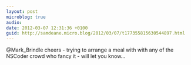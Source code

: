 ```yaml
---
layout: post
microblog: true
audio: 
date: 2012-03-07 12:31:36 +0100
guid: http://samdeane.micro.blog/2012/03/07/t177355815630544897.html
---
```

@Mark_Brindle cheers - trying to arrange a meal with with any of the NSCoder crowd who fancy it - will let you know...
